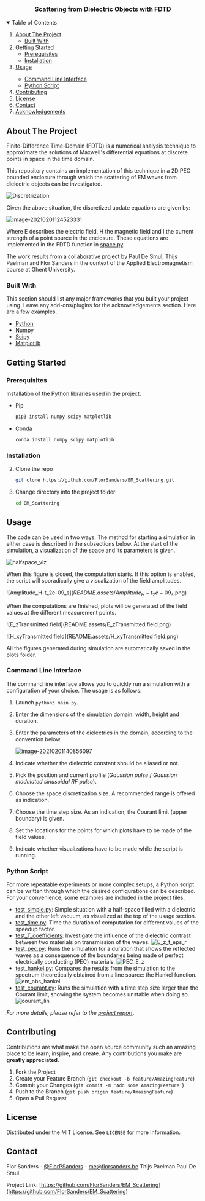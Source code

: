 <p align="center">
  <h3 align="center">Scattering from Dielectric Objects with FDTD</h3>
</p>
<details open="open">
  <summary>Table of Contents</summary>
  <ol>
    <li>
      <a href="#about-the-project">About The Project</a>
      <ul>
        <li><a href="#built-with">Built With</a></li>
      </ul>
    </li>
    <li>
      <a href="#getting-started">Getting Started</a>
      <ul>
        <li><a href="#prerequisites">Prerequisites</a></li>
        <li><a href="#installation">Installation</a></li>
      </ul>
    </li>
    <li><a href="#usage">Usage</a></li>
      <ul>
        <li><a href="#command-line-interface">Command Line Interface</a></li>
        <li><a href="#python-script">Python Script</a></li>
      </ul>
    <li><a href="#contributing">Contributing</a></li>
    <li><a href="#license">License</a></li>
    <li><a href="#contact">Contact</a></li>
    <li><a href="#acknowledgements">Acknowledgements</a></li>
  </ol>
</details>

## About The Project

Finite-Difference Time-Domain (FDTD) is a numerical analysis technique to approximate the solutions of Maxwell's differential equations at discrete points in space in the time domain.

This repository contains an implementation of this technique in a 2D PEC bounded enclosure through which the scattering of EM waves from dielectric objects can be investigated.

![Discretrization](README.assets/Discretrization.PNG)

Given the above situation, the discretized update equations are given by:

![image-20210201124523331](README.assets/image-20210201124523331.png)

Where E describes the electric field, H the magnetic field and I the current strength of a point source in the enclosure. These equations are implemented in the FDTD function in [space.py](./space.py).

The work results from a collaborative project by Paul De Smul, Thijs Paelman and Flor Sanders in the context of the Applied Electromagnetism course at Ghent University.

### Built With

This section should list any major frameworks that you built your project using. Leave any add-ons/plugins for the acknowledgements section. Here are a few examples.
* [Python](https://www.python.org/)
* [Numpy](https://numpy.org/)
* [Scipy](https://www.scipy.org/)
* [Matplotlib](https://matplotlib.org/)

## Getting Started

### Prerequisites

Installation of the Python libraries used in the project.
* Pip
  
  ```sh
  pip3 install numpy scipy matplotlib
  ```
* Conda
  
  ```sh
  conda install numpy scipy matplotlib
  ```

### Installation

2. Clone the repo
   ```sh
   git clone https://github.com/FlorSanders/EM_Scattering.git
   ```
3. Change directory into the project folder
   ```sh
   cd EM_Scattering
   ```

## Usage

The code can be used in two ways. The method for starting a simulation in either case is described in the subsections below. At the start of the simulation, a visualization of the space and its parameters is given.

![halfspace_viz](README.assets/halfspace_viz.png)

When this figure is closed, the computation starts. If this option is enabled, the script will sporadically give a visualization of the field amplitudes.

![Amplitude_H-t_2e-09_s$](README.assets/Amplitude_H-t_2e-09_s$.png)

When the computations are finished, plots will be generated of the field values at the different measurement points.

![E_zTransmitted field](README.assets/E_zTransmitted field.png)

![H_xyTransmitted field](README.assets/H_xyTransmitted field.png)

All the figures generated during simulation are automatically saved in the plots folder.

### Command Line Interface

The command line interface allows you to quickly run a simulation with a configuration of your choice. The usage is as follows:

1. Launch `python3 main.py`.

2. Enter the dimensions of the simulation domain: width, height and duration.

3. Enter the parameters of the dielectrics in the domain, according to the convention below.

   ![image-20210201140856097](README.assets/image-20210201140856097.png)

4. Indicate whether the dielectric constant should be aliased or not.

5. Pick the position and current profile (*Gaussian pulse* / *Gaussian modulated sinusoidal RF pulse*).

6. Choose the space discretization size. A recommended range is offered as indication.

7. Choose the time step size. As an indication, the Courant limit (upper boundary) is given.

8. Set the locations for the points for which plots have to be made of the field values.

9. Indicate whether visualizations have to be made while the script is running.

### Python Script

For more repeatable experiments or more complex setups, a Python script can be written through which the desired configurations can be described. For your convenience, some examples are included in the project files.

- [test_simple.py](./test_simple.py): Simple situation with a half-space filled with a dielectric and the other left vacuum, as visualized at the top of the usage section.
- [test_time.py](./test_time.py): Time the duration of computation for different values of the speedup factor.
- [test_T_coefficients](./test_T_coefficients.py): Investigate the influence of the dielectric contrast between two materials on transmission of the waves.
  ![E_z_t_eps_r](README.assets/E_z_t_eps_r.png)
- [test_pec.py](./test_pec.py): Runs the simulation for a duration that shows the reflected waves as a consequence of the boundaries being made of perfect electrically conducting (PEC) materials.
  ![PEC_E_z](README.assets/PEC_E_z.png)
- [test_hankel.py](./test_hankel.py): Compares the results from the simulation to the spectrum theoretically obtained from a line source: the Hankel function.
  ![em_abs_hankel](README.assets/em_abs_hankel.png)
- [test_courant.py](./test_courant.py): Runs the simulation with a time step size larger than the Courant limit, showing the system becomes unstable when doing so.
  ![courant_lin](README.assets/courant_lin.png)

_For more details, please refer to the [project report](https://github.com/FlorSanders/EM_Scattering/blob/main/report/Report.pdf)_.

## Contributing

Contributions are what make the open source community such an amazing place to be learn, inspire, and create. Any contributions you make are **greatly appreciated**.

1. Fork the Project
2. Create your Feature Branch (`git checkout -b feature/AmazingFeature`)
3. Commit your Changes (`git commit -m 'Add some AmazingFeature'`)
4. Push to the Branch (`git push origin feature/AmazingFeature`)
5. Open a Pull Request

## License

Distributed under the MIT License. See `LICENSE` for more information.

## Contact

Flor Sanders - [@FlorPSanders](https://twitter.com/FlorPSanders) - [me@florsanders.be](mailto:me@florsanders.be)
Thijs Paelman
Paul De Smul

Project Link: [https://github.com/FlorSanders/EM_Scattering](https://github.com/FlorSanders/EM_Scattering)
